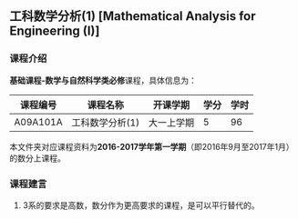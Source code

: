 ## 工科数学分析(1) [Mathematical Analysis for Engineering (I)]

### 课程介绍

**基础课程-数学与自然科学类必修**课程，具体信息为：

| 课程编号 | 课程名称 | 开课学期 | 学分 | 学时 |
| --- | --- | --- | --- | --- |
| A09A101A | 工科数学分析(1) | 大一上学期 | 5 | 96 |

本文件夹对应课程资料为**2016-2017学年第一学期**（即2016年9月至2017年1月）的数分上课程。

### 课程建言

1. 3系的要求是高数，数分作为更高要求的课程，是可以平行替代的。
